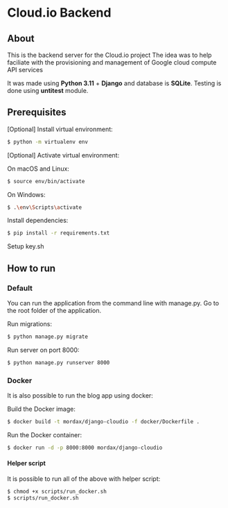 # Cloud.io Backend

## About

This is the backend server for the Cloud.io project
The idea was to help faciliate with the provisioning and management of Google cloud compute API services

It was made using **Python 3.11** + **Django** and database is **SQLite**.
Testing is done using **untitest** module.

## Prerequisites

\[Optional\] Install virtual environment:

```bash
$ python -m virtualenv env
```

\[Optional\] Activate virtual environment:

On macOS and Linux:
```bash
$ source env/bin/activate
```

On Windows:
```bash
$ .\env\Scripts\activate
```

Install dependencies:
```bash
$ pip install -r requirements.txt
```

Setup key.sh

## How to run

### Default

You can run the application from the command line with manage.py.
Go to the root folder of the application.

Run migrations:
```bash
$ python manage.py migrate
```

Run server on port 8000:
```bash
$ python manage.py runserver 8000
```

### Docker

It is also possible to run the blog app using docker:

Build the Docker image:
```bash
$ docker build -t mordax/django-cloudio -f docker/Dockerfile .
```

Run the Docker container:
```bash
$ docker run -d -p 8000:8000 mordax/django-cloudio
```

#### Helper script

It is possible to run all of the above with helper script:

```bash
$ chmod +x scripts/run_docker.sh
$ scripts/run_docker.sh
```

<!-- ### Tests

#### Default
Activate virtual environment:

On macOS and Linux:
```bash
$ source env/bin/activate
```

On Windows:
```bash
$ .\env\Scripts\activate
```

Running tests:
```bash
$ python manage.py test blog
```

#### Docker

It is also possible to run tests using Docker:

Build the Docker image:
```bash
$ docker build -t mordax/django-clouio -f docker/Dockerfile .
```

Run the Docker container:
```bash
$ docker run --rm mordax/django-clouio test blog
``` -->